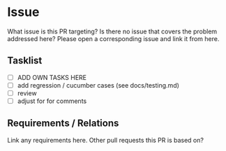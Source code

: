 # Issue

What issue is this PR targeting? Is there no issue that covers the problem addressed here? Please open a corresponding issue and link it from here.

## Tasklist
 - [ ] ADD OWN TASKS HERE
 - [ ] add regression / cucumber cases (see docs/testing.md)
 - [ ] review
 - [ ] adjust for for comments

## Requirements / Relations
 Link any requirements here. Other pull requests this PR is based on?
